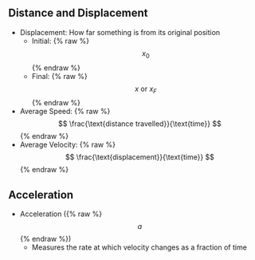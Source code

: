 ## Distance and Displacement
- Displacement: How far something is from its original position
  - Initial: {% raw %} $$ x_{0} $$ {% endraw %}
  - Final: {% raw %} $$ x \text{ or } x_{F} $$ {% endraw %}
- Average Speed: {% raw %} $$ \frac{\text{distance travelled}}{\text{time}} $$ {% endraw %}
- Average Velocity: {% raw %} $$ \frac{\text{displacement}}{\text{time}} $$ {% endraw %}

## Acceleration
- Acceleration ({% raw %} $$ a $$ {% endraw %})
  - Measures the rate at which velocity changes as a fraction of time